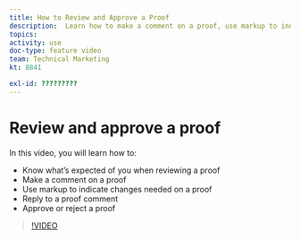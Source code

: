 ```yaml
---
title: How to Review and Approve a Proof
description:  Learn how to make a comment on a proof, use markup to indicate necessary changes, reply to proof comments, and make a decision on a proof in [!DNL Workfront].
topics: 
activity: use
doc-type: feature video
team: Technical Marketing
kt: 8841

exl-id: ?????????
---
```

# Review and approve a proof

In this video, you will learn how to:

* Know what’s expected of you when reviewing a proof
* Make a comment on a proof
* Use markup to indicate changes needed on a proof
* Reply to a proof comment
* Approve or reject a proof

>[!VIDEO](https://video.tv.adobe.com/v/335141/?quality=12)
